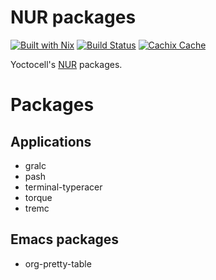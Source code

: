 # NUR packages
[![Built with Nix](https://builtwithnix.org/badge.svg)](https://builtwithnix.org)
[![Build Status](https://travis-ci.org/yoctocell/nur-packages.svg?branch=master)](https://travis-ci.org/yoctocell/nur-packages)
[![Cachix Cache](https://img.shields.io/badge/cachix-yoctocell-blue.svg)](https://yoctocell.cachix.org)

Yoctocell's [NUR](https://github.com/nix-community/NUR) packages.

# Packages
## Applications
- gralc
- pash
- terminal-typeracer
- torque
- tremc

## Emacs packages
- org-pretty-table

